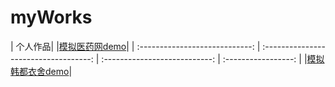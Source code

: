 # myWorks



| 个人作品|
|[模拟医药网demo](https://hollyph.github.io/myWorks/yiyaowang-master/yiyaowang-master/holly/index.html)|
| :----------------------------: | :-----------------------------------: |  :---------------------------: |  :-----------------: |
|[模拟韩都衣舍demo](https://hollyph.github.io/myWorks/handusite-master/handusite-master/project/src/index.html)|
